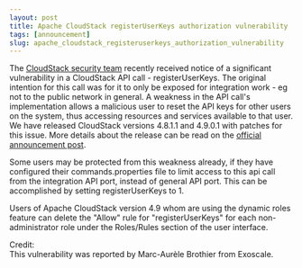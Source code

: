 ```yaml
---
layout: post
title: Apache CloudStack registerUserKeys authorization vulnerability
tags: [announcement]
slug: apache_cloudstack_registeruserkeys_authorization_vulnerability
---
```

<p>The <a href="http://cloudstack.apache.org/security.html">CloudStack security team</a> recently received notice of a significant vulnerability in a CloudStack API call - registerUserKeys. The original intention for this call was for it to only be exposed for integration work - eg not to the public network in general. A weakness in the API call's implementation allows a malicious user to reset the API keys for other users on the system, thus accessing resources and services available to that user. We have released CloudStack versions 4.8.1.1 and 4.9.0.1 with patches for this issue. More details about the release can be read on the <a href="https://s.apache.org/qV5l">official announcement post</a>.
</p>

<p>Some users may be protected from this weakness already, if they have configured their commands.properties file to limit access to this api call from the integration API port, instead of general API port. This can be accomplished by setting registerUserKeys to 1.</p>

<p>Users of Apache CloudStack version 4.9 whom are using the dynamic roles feature can delete the "Allow" rule for "registerUserKeys" for each non-administrator role under the Roles/Rules section of the user interface.</p>

Credit:<br/>
This vulnerability was reported by Marc-Aurèle Brothier from Exoscale.<br/>
